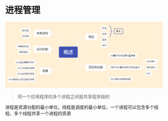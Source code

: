 # 进程管理    

![gaishu](./images/gaishu.png)

>同一个应用程序的多个进程之间是共享程序段的  

进程是资源分配的最小单位，线程是调度的最小单位，一个进程可以包含多个线程，多个线程共享一个进程的资源